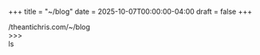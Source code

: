 +++
title = "~/blog"
date = 2025-10-07T00:00:00-04:00
draft = false
+++

<div class="terminal-prompt">/theantichris.com/~/blog</div>
<div class="prompt-symbol">>>> </div>ls
